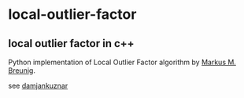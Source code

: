 # local-outlier-factor
local outlier factor in c++
--------
Python implementation of Local Outlier Factor algorithm by [Markus M. Breunig](http://www.dbs.ifi.lmu.de/Publikationen/Papers/LOF.pdf).

see [damjankuznar](https://github.com/damjankuznar/pylof)

